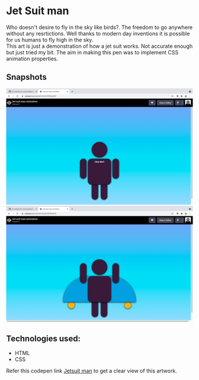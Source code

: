 # Jet Suit man 

Who doesn't desire to fly in the sky like birds?. The freedom to go anywhere without any resrtictions. Well thanks to modern day inventions it is possible for us humans to fly high in the sky. <br>
This art is just a demonstration of how a jet suit works. Not accurate enough but just tried my bit. The aim in making this pen was to implement CSS animation properties.

## Snapshots
![fly1](fly1.png)
![fly2](fly2.png)

## Technologies used:
- HTML
- CSS

Refer this codepen link [Jetsuit man](https://codepen.io/vaishak10/pen/XWRboWW) to get a clear view of this artwork.
